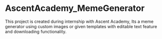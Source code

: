 # AscentAcademy_MemeGenerator
This project is created during internship with Ascent Academy, Its a meme generator using custom images or given templates with editable text feature and downloading functionality.
